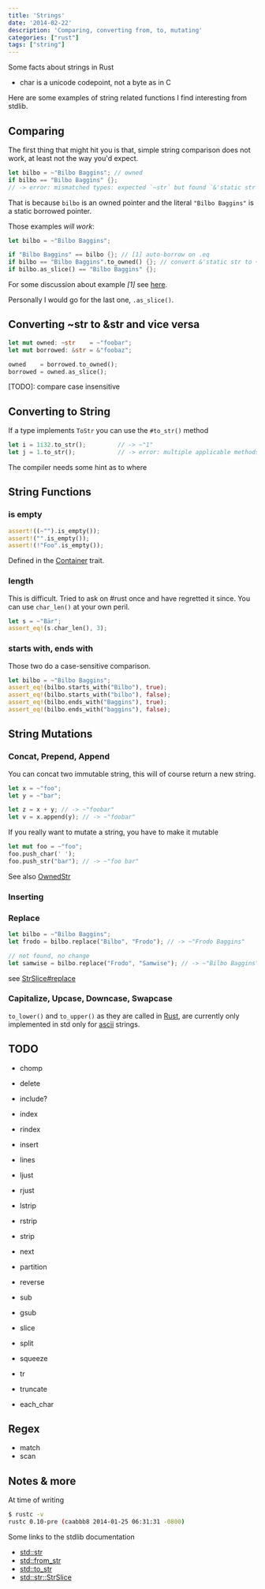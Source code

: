 ```yaml
---
title: 'Strings'
date: '2014-02-22'
description: 'Comparing, converting from, to, mutating'
categories: ["rust"]
tags: ["string"]
---
```


Some facts about strings in Rust

- char is a unicode codepoint, not a byte as in C

Here are some examples of string related functions I find interesting from stdlib.

## Comparing

The first thing that might hit you is that, simple string comparison does not work, at least not the way you'd expect.

```rust
let bilbo = ~"Bilbo Baggins"; // owned
if bilbo == "Bilbo Baggins" {};
// -> error: mismatched types: expected `~str` but found `&'static str` (str storage differs: expected `~` but found `&'static `)
```
That is because `bilbo` is an owned pointer and the literal `"Bilbo Baggins"` is a static borrowed pointer.

Those examples *will work*:

```rust
let bilbo = ~"Bilbo Baggins";

if "Bilbo Baggins" == bilbo {}; // [1] auto-borrow on .eq
if bilbo == "Bilbo Baggins".to_owned() {}; // convert &'static str to ~str
if bilbo.as_slice() == "Bilbo Baggins" {};
```

For some discussion about example _[1]_ see [here](https://github.com/mozilla/rust/wiki/Meeting-weekly-2013-07-30#wiki--and-autoderef).

Personally I would go for the last one, `.as_slice()`.

## Converting ~str to &str and vice versa

```rust
let mut owned: ~str    = ~"foobar";
let mut borrowed: &str = &"foobaz";

owned    = borrowed.to_owned();
borrowed = owned.as_slice();

```

[TODO]: compare case insensitive

## Converting to String

If a type implements `ToStr` you can use the `#to_str()` method

```rust
let i = 1i32.to_str();         // -> ~"1"
let j = 1.to_str();            // -> error: multiple applicable methods in scope
```

The compiler needs some hint as to where


## String Functions

### is empty

```rust
assert!((~"").is_empty());
assert!("".is_empty());
assert!(!"Foo".is_empty());
```

Defined in the [Container](http://static.rust-lang.org/doc/master/std/container/trait.Container.html#method.is_empty) trait.

### length
This is difficult. Tried to ask on #rust once and have regretted it since. You can use `char_len()` at your own peril.

```rust
let s = ~"Bär";
assert_eq!(s.char_len(), 3);
```

### starts with, ends with

Those two do a case-sensitive comparison.

```rust
let bilbo = ~"Bilbo Baggins";
assert_eq!(bilbo.starts_with("Bilbo"), true);
assert_eq!(bilbo.starts_with("bilbo"), false);
assert_eq!(bilbo.ends_with("Baggins"), true);
assert_eq!(bilbo.ends_with("baggins"), false);
```


## String Mutations

### Concat, Prepend, Append

You can concat two immutable string, this will of course return a new string.

```rust
let x = ~"foo";
let y = ~"bar";

let z = x + y; // -> ~"foobar"
let v = x.append(y); // -> ~"foobar"
```

If you really want to mutate a string, you have to make it mutable

```rust
let mut foo = ~"foo";
foo.push_char(' ');
foo.push_str("bar"); // -> ~"foo bar"
```

See also [OwnedStr](http://static.rust-lang.org/doc/master/std/str/trait.OwnedStr.html)

### Inserting

### Replace

```rust
let bilbo = ~"Bilbo Baggins";
let frodo = bilbo.replace("Bilbo", "Frodo"); // -> ~"Frodo Baggins"

// not found, no change
let samwise = bilbo.replace("Frodo", "Samwise"); // -> ~"Bilbo Baggins"
```

see [StrSlice#replace](http://static.rust-lang.org/doc/master/std/str/trait.StrSlice.html#tymethod.replace)

### Capitalize, Upcase, Downcase, Swapcase
`to_lower()` and `to_upper()` as they are called in [Rust](http://rust-lang.org), are currently only implemented in std only for [ascii](http://static.rust-lang.org/doc/master/std/ascii/struct.Ascii.html#method.to_lower) strings.

## TODO

* chomp
* delete

* include?
* index
* rindex

* insert
* lines
* ljust
* rjust
* lstrip
* rstrip
* strip
* next
* partition
* reverse
* sub
* gsub
* slice
* split
* squeeze
* tr
* truncate

* each_char

## Regex
* match 
* scan

## Notes & more
At time of writing 

```bash
$ rustc -v
rustc 0.10-pre (caabbb8 2014-01-25 06:31:31 -0800)
```

Some links to the stdlib documentation

* [std::str](http://static.rust-lang.org/doc/master/std/str/index.html)
* [std::from_str](http://static.rust-lang.org/doc/master/std/from_str/trait.FromStr.html)
* [std::to_str](http://static.rust-lang.org/doc/master/std/to_str/trait.ToStr.html)
* [std::str::StrSlice](http://static.rust-lang.org/doc/master/std/str/trait.StrSlice.html)
